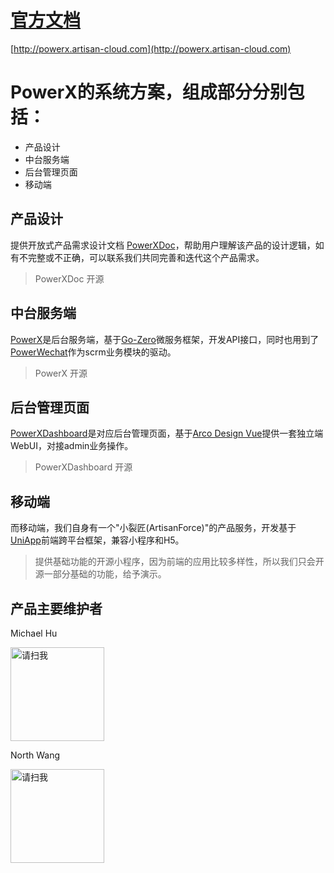 # [官方文档](http://powerx.artisan-cloud.com)


[http://powerx.artisan-cloud.com](http://powerx.artisan-cloud.com)



# PowerX的系统方案，组成部分分别包括：
* 产品设计
* 中台服务端
* 后台管理页面
* 移动端

## 产品设计
提供开放式产品需求设计文档 [PowerXDoc](https://github.com/ArtisanCloud/PowerXDoc)，帮助用户理解该产品的设计逻辑，如有不完整或不正确，可以联系我们共同完善和迭代这个产品需求。
> PowerXDoc 开源

## 中台服务端
[PowerX](https://github.com/ArtisanCloud/PowerX)是后台服务端，基于[Go-Zero](https://go-zero.dev/cn/)微服务框架，开发API接口，同时也用到了[PowerWechat](https://github.com/ArtisanCloud/PowerWeChat)作为scrm业务模块的驱动。
> PowerX 开源

## 后台管理页面
[PowerXDashboard](https://github.com/ArtisanCloud/PowerXDashboard)是对应后台管理页面，基于[Arco Design Vue](https://arco.design)提供一套独立端WebUI，对接admin业务操作。
> PowerXDashboard 开源

## 移动端
而移动端，我们自身有一个"小裂匠(ArtisanForce)"的产品服务，开发基于[UniApp](https://uniapp.dcloud.net.cn)前端跨平台框架，兼容小程序和H5。
> 提供基础功能的开源小程序，因为前端的应用比较多样性，所以我们只会开源一部分基础的功能，给予演示。


## 产品主要维护者

Michael Hu

<img src="https://powerx.artisan-cloud.com/assets/contact-qr-matrix-x.f35142ca.jpg" alt="请扫我" style="display:inline; width: 150px;"/>

North Wang

<img src="https://powerx.artisan-cloud.com/assets/contact_qr_north.d68f0fd0.jpg" alt="请扫我" style="display:inline; width: 150px;"/>